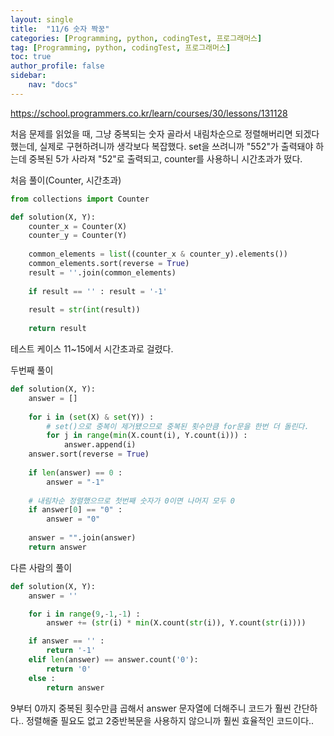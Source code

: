 ```yaml
---
layout: single
title:  "11/6 숫자 짝꿍"
categories: [Programming, python, codingTest, 프로그래머스]
tag: [Programming, python, codingTest, 프로그래머스]
toc: true
author_profile: false
sidebar:
    nav: "docs"
---
```




https://school.programmers.co.kr/learn/courses/30/lessons/131128



처음 문제를 읽었을 때, 그냥 중복되는 숫자 골라서 내림차순으로 정렬해버리면 되겠다 했는데, 실제로 구현하려니까 생각보다 복잡했다. set을 쓰려니까 "552"가 출력돼야 하는데 중복된 5가 사라져 "52"로 출력되고, counter를 사용하니 시간초과가 떴다.



처음 풀이(Counter, 시간초과)

```python
from collections import Counter

def solution(X, Y):
    counter_x = Counter(X)
    counter_y = Counter(Y)
    
    common_elements = list((counter_x & counter_y).elements())
    common_elements.sort(reverse = True)
    result = ''.join(common_elements)
    
    if result == '' : result = '-1'
    
    result = str(int(result))
    
    return result
```

테스트 케이스 11~15에서 시간초과로 걸렸다.



두번째 풀이

```python
def solution(X, Y):
    answer = []
    
    for i in (set(X) & set(Y)) :
        # set()으로 중복이 제거됐으므로 중복된 횟수만큼 for문을 한번 더 돌린다.
        for j in range(min(X.count(i), Y.count(i))) :
            answer.append(i)
    answer.sort(reverse = True)
    
    if len(answer) == 0 :
        answer = "-1"
    
    # 내림차순 정렬했으므로 첫번째 숫자가 0이면 나머지 모두 0
    if answer[0] == "0" :
        answer = "0"
        
    answer = "".join(answer)
    return answer
```



다른 사람의 풀이

```python
def solution(X, Y):
    answer = ''

    for i in range(9,-1,-1) :
        answer += (str(i) * min(X.count(str(i)), Y.count(str(i))))

    if answer == '' :
        return '-1'
    elif len(answer) == answer.count('0'):
        return '0'
    else :
        return answer
```

9부터 0까지 중복된 횟수만큼 곱해서 answer 문자열에 더해주니 코드가 훨씬 간단하다.. 정렬해줄 필요도 없고 2중반복문을 사용하지 않으니까 훨씬 효율적인 코드이다..